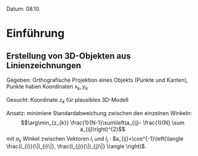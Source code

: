 Datum: 08.10.

# Einführung

## Erstellung von 3D-Objekten aus Linienzeichnungen

Gegeben: Orthografische Projektion eines Objekts (Punkte und Kanten), Punkte haben Koordinaten $x_{k},y_{k}$

Gesucht: Koordinate $z_k$ für plausibles 3D-Modell

Ansatz: minimiere Standardabweichung zwischen den einzelnen Winkeln: $$\arg\min_{z_{k}} \frac{1}{N-1}\sum\left(a_{ij}- \frac{1}{N} \sum a_{ij}\right)^{2}$$
mit $a_{ij}$ Winkel zwischen Vektoren $l_i$ und $l_j$ : $a_{ij}=\cos^{-1}\left(\langle \frac{l_{i}}{\|l_{i}\|}, \frac{l_{j}}{\|l_{j}\|} \rangle \right)$.

